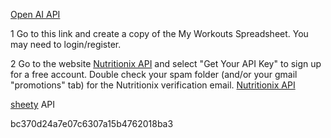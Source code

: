 [Open AI API](https://platform.openai.com/docs/overview)

1  Go to this link and create a copy of the My Workouts Spreadsheet. You may need to login/register.

2  Go to the website [Nutritionix API](https://www.nutritionix.com/business/api) and select "Get Your API Key" to sign up for a free account. 
Double check your spam folder (and/or your gmail "promotions" tab) for the Nutritionix verification email.
[ Nutritionix API](https://www.nutritionix.com/business/api)

[sheety](https://sheety.co/docs/authentication.html)
API

bc370d24a7e07c6307a15b4762018ba3
